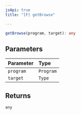 ```yaml
---
jsApi: true
title: "[F] getBrowse"

---
```

```ts
getBrowse(program, target): any
```

## Parameters

| Parameter | Type |
| :------ | :------ |
| `program` | `Program` |
| `target` | `Type` |

## Returns

`any`
